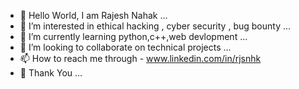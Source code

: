 - 👋 Hello World, I am Rajesh Nahak ...
- 👀 I’m interested in ethical hacking , cyber security , bug bounty ...
- 🌱 I’m currently learning python,c++,web devlopment ...
- 💞️ I’m looking to collaborate on technical projects ...
- 📫 How to reach me through - www.linkedin.com/in/rjsnhk
- 💖 Thank You ...
